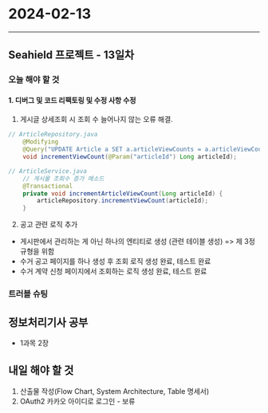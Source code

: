 # 2024-02-13

---

## Seahield 프로젝트 - 13일차

### 오늘 해야 할 것

#### 1. 디버그 및 코드 리팩토링 및 수정 사항 수정

1. 게시글 상세조회 시 조회 수 늘어나지 않는 오류 해결.

```java
// ArticleRepository.java
    @Modifying
    @Query("UPDATE Article a SET a.articleViewCounts = a.articleViewCounts + 1 WHERE a.id = :articleId")
    void incrementViewCount(@Param("articleId") Long articleId);
```

```java
// ArticleService.java
    // 게시물 조회수 증가 메소드
    @Transactional
    private void incrementArticleViewCount(Long articleId) {
        articleRepository.incrementViewCount(articleId);
    }
```

2. 공고 관련 로직 추가

- 게시판에서 관리하는 게 아닌 하나의 엔티티로 생성 (관련 테이블 생성) => 제 3정규형을 위함
- 수거 공고 페이지를 하나 생성 후 조회 로직 생성 완료, 테스트 완료
- 수거 계약 신청 페이지에서 조회하는 로직 생성 완료, 테스트 완료

### 트러블 슈팅

## 정보처리기사 공부

- 1과목 2장

## 내일 해야 할 것

1. 산출물 작성(Flow Chart, System Architecture, Table 명세서)
2. OAuth2 카카오 아이디로 로그인 - 보류

